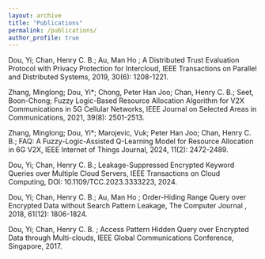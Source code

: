 ```yaml
---
layout: archive
title: "Publications"
permalink: /publications/
author_profile: true
---
```

Dou, Yi; Chan, Henry C. B.; Au, Man Ho ; A Distributed Trust Evaluation Protocol with Privacy Protection for Intercloud, IEEE Transactions on Parallel and Distributed Systems, 2019, 30(6): 1208-1221.  

Zhang, Minglong; Dou, Yi*; Chong, Peter Han Joo; Chan, Henry C. B.; Seet, Boon-Chong; Fuzzy Logic-Based Resource Allocation Algorithm for V2X Communications in 5G Cellular Networks, IEEE Journal on Selected Areas in Communications, 2021, 39(8): 2501-2513.  

Zhang, Minglong; Dou, Yi*; Marojevic, Vuk; Peter Han Joo; Chan, Henry C. B.; FAQ: A Fuzzy-Logic-Assisted Q-Learning Model for Resource Allocation in 6G V2X, IEEE Internet of Things Journal, 2024, 11(2): 2472-2489.  

Dou, Yi; Chan, Henry C. B.; Leakage-Suppressed Encrypted Keyword Queries over Multiple Cloud Servers, IEEE Transactions on Cloud Computing, DOI: 10.1109/TCC.2023.3333223, 2024. 

Dou, Yi; Chan, Henry C. B.; Au, Man Ho ; Order-Hiding Range Query over Encrypted Data without Search Pattern Leakage, The Computer Journal , 2018, 61(12): 1806-1824. 

Dou, Yi; Chan, Henry C. B. ; Access Pattern Hidden Query over Encrypted Data through Multi-clouds, IEEE Global Communications Conference, Singapore, 2017.  
